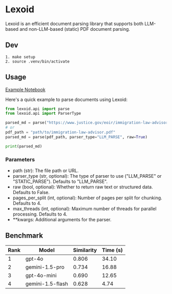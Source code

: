 # Lexoid

Lexoid is an efficient document parsing library that supports both LLM-based and non-LLM-based (static) PDF document parsing.

## Dev
```
1. make setup
2. source .venv/bin/activate
```

## Usage
[Example Notebook](https://github.com/oidlabs-com/Lexoid/blob/main/examples/example_notebook.ipynb)

Here's a quick example to parse documents using Lexoid:
``` python
from lexoid.api import parse
from lexoid.api import ParserType

parsed_md = parse("https://www.justice.gov/eoir/immigration-law-advisor", parser_type="LLM_PARSE", raw=True)
# or
pdf_path = "path/to/immigration-law-advisor.pdf"
parsed_md = parse(pdf_path, parser_type="LLM_PARSE", raw=True)

print(parsed_md)
```

### Parameters
- path (str): The file path or URL.
- parser_type (str, optional): The type of parser to use ("LLM_PARSE" or "STATIC_PARSE"). Defaults to "LLM_PARSE".
- raw (bool, optional): Whether to return raw text or structured data. Defaults to False.
- pages_per_split (int, optional): Number of pages per split for chunking. Defaults to 4.
- max_threads (int, optional): Maximum number of threads for parallel processing. Defaults to 4.
- **kwargs: Additional arguments for the parser.

## Benchmark

| Rank | Model | Similarity | Time (s) |
|------|-----------|------------|----------|
| 1 | gpt-4o | 0.806 | 34.10 |
| 2 | gemini-1.5-pro | 0.734 | 16.88 |
| 3 | gpt-4o-mini | 0.690 | 12.65 |
| 4 | gemini-1.5-flash | 0.628 | 4.74 |
